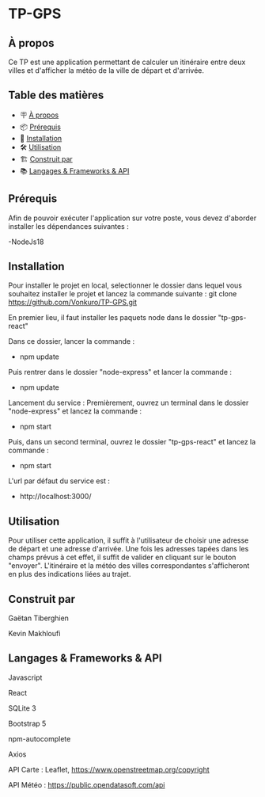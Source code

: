 # TP-GPS

## À propos
Ce TP est une application permettant de calculer un itinéraire entre deux villes et d'afficher la météo de la ville de départ et d'arrivée. 

## Table des matières

- 🪧 [À propos](#à-propos)
- 📦 [Prérequis](#prérequis)
- 🚀 [Installation](#installation)
- 🛠️ [Utilisation](#utilisation)
- 🏗️ [Construit par](#construit-par)
- 📚 [Langages & Frameworks & API](#langages-&-frameworks-&-API)


## Prérequis

Afin de pouvoir exécuter l'application sur votre poste, vous devez d'aborder installer les dépendances suivantes :

-NodeJs18
  
## Installation

Pour installer le projet en local, selectionner le dossier dans lequel vous souhaitez installer le projet et lancez la commande suivante : 
git clone https://github.com/Vonkuro/TP-GPS.git

En premier lieu, il faut installer les paquets node dans le dossier "tp-gps-react"

Dans ce dossier, lancer la commande : 

- npm update

Puis rentrer dans le dossier "node-express" et lancer la commande : 

- npm update


Lancement du service :
Premièrement, ouvrez un terminal dans le dossier "node-express" et lancez la commande :

- npm start

Puis, dans un second terminal, ouvrez le dossier "tp-gps-react" et lancez la commande :

- npm start

L'url par défaut du service est : 

- http://localhost:3000/

## Utilisation

Pour utiliser cette application, il suffit à l'utilisateur de choisir une adresse de départ et une adresse d'arrivée. Une fois les adresses tapées dans les
champs prévus à cet effet, il suffit de valider en cliquant sur le bouton "envoyer".
L'itinéraire et la météo des villes correspondantes s'afficheront en plus des indications liées au trajet.

## Construit par

Gaëtan Tiberghien

Kevin Makhloufi

## Langages & Frameworks & API

Javascript

React

SQLite 3

Bootstrap 5

npm-autocomplete

Axios

API Carte : Leaflet, https://www.openstreetmap.org/copyright

API Météo : https://public.opendatasoft.com/api



